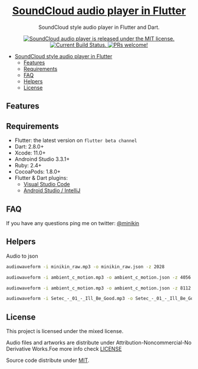 <h1 align="center">
  <a href="https://github.com/minikin/flutter-audio">
  SoundCloud audio player in Flutter
  </a>
</h1>

<p align="center">
   SoundCloud style audio player in Flutter and Dart.
</p>

<p align="center">
  <a href="https://github.com/minikin/flutter-audio/blob/master/LICENSE">
    <img src="https://img.shields.io/badge/license-MIXED-blue.svg" alt="SoundCloud audio player is released under the MIT license." />
  </a>
  <a href="https://app.bitrise.io/app/474b5771151802eb">
    <img src="https://app.bitrise.io/app/474b5771151802eb/status.svg?token=4s7obPnI_yciJHHVwQG_Bg&branch=develop" alt="Current Build Status." />
  </a>
  <a href="https://github.com/minikin/flutter-audio/blob/master/CONTRIBUTING.md">
    <img src="https://img.shields.io/badge/PRs-welcome-brightgreen.svg" alt="PRs welcome!" />
  </a>
</p>

- [SoundCloud style audio player in Flutter](#soundcloud-style-audio-player-in-flutter)
  - [Features](#features)
  - [Requirements](#requirements)
  - [FAQ](#faq)
  - [Helpers](#helpers)
  - [License](#license)

## Features

## Requirements

- Flutter: the latest version on `flutter beta channel`
- Dart: 2.8.0+
- Xcode: 11.0+
- Androind Studio 3.3.1+
- Ruby: 2.4+
- CocoaPods: 1.8.0+
- Flutter & Dart plugins:
  - [Visual Studio Code](https://flutter.dev/docs/get-started/editor?tab=androidstudio)
  - [Android Studio / IntelliJ](https://flutter.dev/docs/get-started/editor?tab=vscode)

## FAQ

If you have any questions ping me on twitter: [@minikin](https://twitter.com/minikin)

## Helpers

Audio to json

```sh
audiowaveform -i minikin_raw.mp3 -o minikin_raw.json -z 2028

audiowaveform -i ambient_c_motion.mp3 -o ambient_c_motion.json -z 4056

audiowaveform -i ambient_c_motion.mp3 -o ambient_c_motion.json -z 8112

audiowaveform -i Setec_-_01_-_Ill_Be_Good.mp3 -o Setec_-_01_-_Ill_Be_Good.json -z 16224
```

## License

This project is licensed under the mixed license. 

Audio files and artworks are distribute under Attribution-Noncommercial-No Derivative Works.Foe more info check [LICENSE](https://github.com/minikin/flutter-audio/blob/feature/update_03_2020/LICENSE_MUSIC)

Source code distribute under [MIT](https://github.com/minikin/flutter-audio/blob/develop/License_Source_Code).
